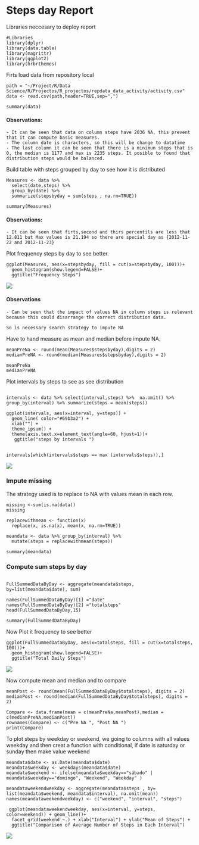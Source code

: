 # Steps day Report

Libraries neccesary to deploy report
``` {r load-packages, include = FALSE}
#Libraries
library(dplyr)
library(data.table)
library(magrittr)
library(ggplot2)
library(hrbrthemes)
```

Firts load data from repository local 


```{r echo= TRUE} 
path = "~/Project/R/Data Science/R/Projectos/R_projectos/repdata_data_activity/activity.csv"
data <- read.csv(path,header=TRUE,sep=",")

summary(data)
```
#### Observations:
```
- It can be seen that data on column steps have 2036 NA, this prevent that it can compute basic measures.
- The column date is characters, so this will be change to datatime
- The last column it can be seen that there is a minimun steps that is 0, the median is 1177 and max is 2235 steps. It posible to found that distribution steps would be balanced.
```

Build table with steps grouped by day to see how it is distributed

```{r  echo = TRUE, message=FALSE, warning=FALSE}
Measures <- data %>% 
  select(date,steps) %>% 
  group_by(date) %>%
  summarize(stepsbyday = sum(steps , na.rm=TRUE)) 

summary(Measures)

```

#### Observations:

```
- It can be seen that firts,second and thirs percentils are less that 12.811 but Max values is 21.194 so there are special day as {2012-11-22 and 2012-11-23}
```

Plot frequency steps by day to see better.

```{r  echo = TRUE, message=FALSE, warning=FALSE}
ggplot(Measures, aes(x=stepsbyday, fill = cut(x=stepsbyday, 100)))+
  geom_histogram(show.legend=FALSE)+
  ggtitle("Frequency Steps")
```

![](https://github.com/Hramos93/R_projectos/blob/master/Course_5_Proj_I/figures/plot1.png)


#### Observations 

```
- Can be seen that the impact of values NA in column steps is relevant because this could disarrange the correct distribution data.

So is necessary search strategy to impute NA 
```

Have to hand measure as mean and median before impute NA.

```{r echo = TRUE}
meanPreNa <- round(mean(Measures$stepsbyday),digits = 2)
medianPreNA <- round(median(Measures$stepsbyday),digits = 2)

meanPreNa
medianPreNA
```

Plot intervals by steps to see as see distribution 

```{r echo = TRUE}

intervals <- data %>% select(interval,steps) %>%  na.omit() %>%  group_by(interval) %>% summarize(steps = mean(steps))

```
```{r echo = TRUE, message=FALSE, warning=FALSE} 
ggplot(intervals, aes(x=interval, y=steps)) +
  geom_line( color="#69b3a2") + 
  xlab("") +
  theme_ipsum() +
  theme(axis.text.x=element_text(angle=60, hjust=1))+
   ggtitle("steps by intervals ")

 
intervals[which(intervals$steps == max (intervals$steps)),]
```
![](https://github.com/Hramos93/R_projectos/blob/master/Course_5_Proj_I/figures/plot2.png)

### Impute missing 

The strategy used is to replace to NA with values mean in each row.

``` {r echo = TRUE}
missing <-sum(is.na(data))
missing
```

```{r echo = TRUE }
replacewithmean <- function(x)
  replace(x, is.na(x), mean(x, na.rm=TRUE))

meandata <- data %>% group_by(interval) %>%
  mutate(steps = replacewithmean(steps))

summary(meandata)

```

### Compute sum steps by day 

```{r echo = TRUE}

FullSummedDataByDay <- aggregate(meandata$steps, by=list(meandata$date), sum)

names(FullSummedDataByDay)[1] ="date"
names(FullSummedDataByDay)[2] ="totalsteps"
head(FullSummedDataByDay,15)

summary(FullSummedDataByDay)  
```

Now Plot it frequency to see better

```{r echo = TRUE}
ggplot(FullSummedDataByDay, aes(x=totalsteps, fill = cut(x=totalsteps, 100)))+
  geom_histogram(show.legend=FALSE)+
  ggtitle("Total Daily Steps")
```

![](https://github.com/Hramos93/R_projectos/blob/master/Course_5_Proj_I/figures/plot3.png)

Now compute mean and median and to compare 

```{r echo = TRUE}
meanPost <- round(mean(FullSummedDataByDay$totalsteps), digits = 2)
medianPost <- round(median(FullSummedDataByDay$totalsteps), digits = 2)

Compare <- data.frame(mean = c(meanPreNa,meanPost),median = c(medianPreNA,medianPost))
rownames(Compare) <- c("Pre NA ", "Post NA ")
print(Compare)

```

To plot steps by weekday or weekend, we going to columns with all values weekday and then creat a function with conditional, if date is saturday or sunday then make value weekend


```{r echo = TRUE }
meandata$date <- as.Date(meandata$date)
meandata$weekday <- weekdays(meandata$date)
meandata$weekend <- ifelse(meandata$weekday=="sábado" | meandata$weekday=="domingo", "Weekend", "Weekday" )

meandataweekendweekday <- aggregate(meandata$steps , by= list(meandata$weekend, meandata$interval), na.omit(mean))
names(meandataweekendweekday) <- c("weekend", "interval", "steps")

```

```{r echo = TRUE}
 ggplot(meandataweekendweekday, aes(x=interval, y=steps, color=weekend)) + geom_line()+
  facet_grid(weekend ~.) + xlab("Interval") + ylab("Mean of Steps") +
  ggtitle("Comparison of Average Number of Steps in Each Interval")
```

![](./figures/plot4.png)